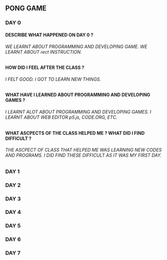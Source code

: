 ## PONG GAME

### DAY 0

####  DESCRIBE WHAT HAPPENED ON DAY 0 ?

###### WE LEARNT ABOUT PROGRAMMING AND DEVELOPING GAME.  WE LEARNT ABOUT rect INSTRUCTION.

#### HOW DID I FEEL AFTER THE CLASS ?

###### I FELT GOOD. I GOT TO LEARN NEW THINGS.

#### WHAT HAVE I LEARNED ABOUT PROGRAMMING AND DEVELOPING GAMES ?

###### I LEARNT ALOT ABOUT PROGRAMMING AND DEVELOPING GAMES. I LEARNT ABOUT WEB EDITOR p5.js, CODE.ORG, ETC.

#### WHAT ASCPECTS OF THE CLASS HELPED ME ? WHAT DID I FIND DIFFICULT ?

###### THE ASCPECT OF CLASS THAT HELPED ME WAS LEARNING NEW CODES AND PROGRAMS. I DID FIND THESE DIFFICULT AS IT WAS MY FIRST DAY.

### DAY 1

### DAY 2

### DAY 3

### DAY 4

### DAY 5

### DAY 6

### DAY 7





